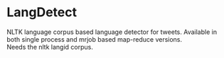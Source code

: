 LangDetect
==========

NLTK language corpus based language detector for tweets.
Available in both single process and mrjob based map-reduce versions.
<br/>
Needs the nltk langid corpus.
